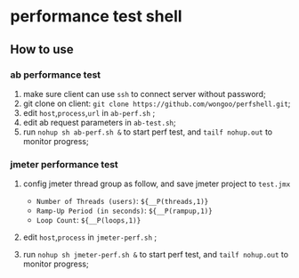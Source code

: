 
# performance test shell

## How to use

### ab performance test
1. make sure client can use `ssh` to connect server without password;
2. git clone on client: `git clone https://github.com/wongoo/perfshell.git`;
3. edit `host`,`process`,`url` in `ab-perf.sh` ;
4. edit ab request parameters in `ab-test.sh`;
5. run `nohup sh ab-perf.sh &` to start perf test, and `tailf nohup.out` to monitor progress;


### jmeter performance test

1. config jmeter thread group as follow, and save jmeter project to `test.jmx`
    - `Number of Threads (users)`: `${__P(threads,1)}`
    - `Ramp-Up Period (in seconds)`: `${__P(rampup,1)}`
    - `Loop Count`: `${__P(loops,1)}`

2. edit `host`,`process` in `jmeter-perf.sh` ;
3. run `nohup sh jmeter-perf.sh &` to start perf test, and `tailf nohup.out` to monitor progress;
